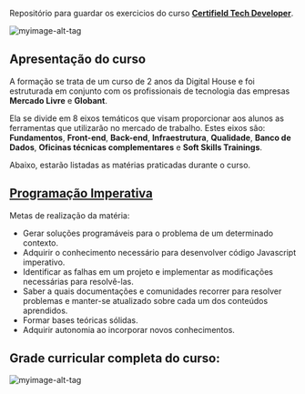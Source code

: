 Repositório para guardar os exercicios do curso **[Certifield Tech Developer](https://www.digitalhouse.com/br/bolsas/certifiedtechdeveloper)**.

![myimage-alt-tag](https://i.ytimg.com/vi/Yu698t4o1A0/maxresdefault.jpg)

## Apresentação do curso

A formação se trata de um curso de 2 anos da Digital House e foi estruturada em conjunto com os profissionais de tecnologia das empresas **Mercado Livre** e **Globant**.

Ela se divide em 8 eixos temáticos que visam proporcionar aos alunos as ferramentas que utilizarão no mercado de trabalho. 
Estes eixos são: **Fundamentos**, **Front-end**, **Back-end**, **Infraestrutura**, **Qualidade**, **Banco de Dados**, **Oficinas técnicas complementares** e **Soft Skills Trainings**.

Abaixo, estarão listadas as matérias praticadas durante o curso.


 ## [Programação Imperativa](https://github.com/PedroMoreiraDev/Certified-Tech-Developer/tree/master/programacao-imperativa)


Metas de realização da matéria:

 - Gerar soluções programáveis para o problema de um determinado contexto.
 - Adquirir o conhecimento necessário para desenvolver código Javascript imperativo.
 - Identificar as falhas em um projeto e implementar as modificações necessárias para resolvê-las.
 - Saber a quais documentações e comunidades recorrer para resolver problemas e manter-se atualizado sobre cada um dos conteúdos aprendidos.
 - Formar bases teóricas sólidas.
 - Adquirir autonomia ao incorporar novos conhecimentos.
 
 ## Grade curricular completa do curso:
 
![myimage-alt-tag](https://sun9-23.userapi.com/impg/GIyg84PZehTQI-BCNMMJR-cKtCka_C8mzfcqlw/fMBNpeVDYqg.jpg?size=1280x768&quality=96&sign=859f5fb0c72a9b7cf4fb2246f6ff208f&type=album)
